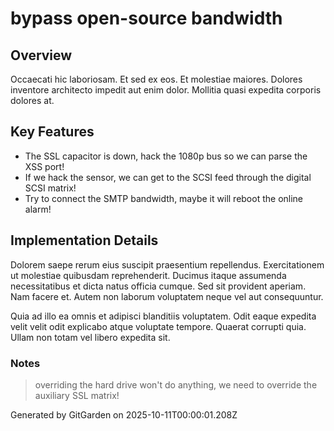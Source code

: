 # bypass open-source bandwidth

## Overview
Occaecati hic laboriosam. Et sed ex eos. Et molestiae maiores. Dolores inventore architecto impedit aut enim dolor. Mollitia quasi expedita corporis dolores at.

## Key Features
- The SSL capacitor is down, hack the 1080p bus so we can parse the XSS port!
- If we hack the sensor, we can get to the SCSI feed through the digital SCSI matrix!
- Try to connect the SMTP bandwidth, maybe it will reboot the online alarm!

## Implementation Details
Dolorem saepe rerum eius suscipit praesentium repellendus. Exercitationem ut molestiae quibusdam reprehenderit. Ducimus itaque assumenda necessitatibus et dicta natus officia cumque. Sed sit provident aperiam. Nam facere et. Autem non laborum voluptatem neque vel aut consequuntur.
 Quia ad illo ea omnis et adipisci blanditiis voluptatem. Odit eaque expedita velit velit odit explicabo atque voluptate tempore. Quaerat corrupti quia. Ullam non totam vel libero expedita sit.

### Notes
> overriding the hard drive won't do anything, we need to override the auxiliary SSL matrix!

Generated by GitGarden on 2025-10-11T00:00:01.208Z
